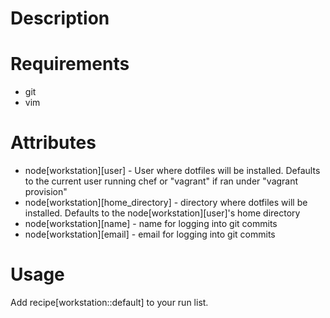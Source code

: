 Description
===========

Requirements
============

  * git
  * vim

Attributes
==========

   * node[workstation][user] - User where dotfiles will be installed.  Defaults
     to the current user running chef or "vagrant" if ran under "vagrant
     provision"
   * node[workstation][home_directory] - directory where dotfiles will be
     installed.  Defaults to the node[workstation][user]'s home directory
   * node[workstation][name] - name for logging into git commits
   * node[workstation][email] - email for logging into git commits

Usage
=====

Add recipe[workstation::default] to your run list.
